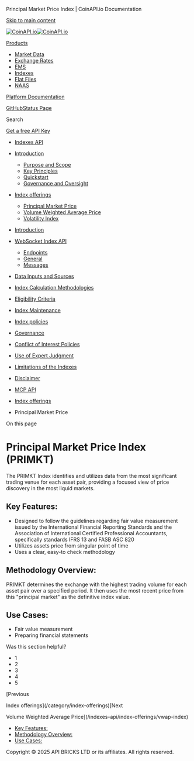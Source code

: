 Principal Market Price Index | CoinAPI.io Documentation




[Skip to main content](#__docusaurus_skipToContent_fallback)

[![CoinAPI.io](/img/logo.svg)![CoinAPI.io](/img/logo.svg)](https://www.coinapi.io)

[Products](/indexes-api/index-offerings/primkt-index)

* [Market Data](/market-data/)
* [Exchange Rates](/exchange-rates-api/)
* [EMS](/ems-api/)
* [Indexes](/indexes-api/)
* [Flat Files](/flat-files-api/)
* [NAAS](/naas-api/)

[Platform Documentation](/general/authentication)

[GitHub](https://github.com/api-bricks/api-bricks-sdk)[Status Page](https://status.coinapi.io)

Search

[Get a free API Key](https://console.coinapi.io/?link=/apikeys/create)

* [Indexes API](/indexes-api/)
* [Introduction](/indexes-api/introduction/)

  + [Purpose and Scope](/indexes-api/introduction/purpose-and-scope)
  + [Key Principles](/indexes-api/introduction/key-principles)
  + [Quickstart](/indexes-api/introduction/quickstart)
  + [Governance and Oversight](/indexes-api/introduction/governance-and-oversight)
* [Index offerings](/category/index-offerings)

  + [Principal Market Price](/indexes-api/index-offerings/primkt-index)
  + [Volume Weighted Average Price](/indexes-api/index-offerings/vwap-index)
  + [Volatility Index](/indexes-api/index-offerings/capivix-index)
* [Introduction](/indexes-api/rest-api/coinapi-indexes-rest-api)
* [WebSocket Index API](/indexes-api/websocket-api/)

  + [Endpoints](/indexes-api/websocket-api/endpoints)
  + [General](/indexes-api/websocket-api/general)
  + [Messages](/indexes-api/websocket-api/messages)
* [Data Inputs and Sources](/indexes-api/data-inputs-and-sources/)
* [Index Calculation Methodologies](/category/index-calculation-methodologies)
* [Eligibility Criteria](/category/eligibility-criteria)
* [Index Maintenance](/category/index-maintenance)
* [Index policies](/indexes-api/index-policies/)
* [Governance](/category/governance)
* [Conflict of Interest Policies](/indexes-api/conflict-of-interest-policies)
* [Use of Expert Judgment](/indexes-api/use-of-expert-judgment)
* [Limitations of the Indexes](/indexes-api/limitations-of-the-indexes)
* [Disclaimer](/indexes-api/disclaimer)
* [MCP API](/indexes-api/mcp)

* [Index offerings](/category/index-offerings)
* Principal Market Price

On this page

Principal Market Price Index (PRIMKT)
=====================================

The PRIMKT Index identifies and utilizes data from the most significant trading venue for each asset pair, providing a focused view of price discovery in the most liquid markets.

Key Features:[​](/indexes-api/index-offerings/primkt-index#key-features "Direct link to Key Features:")
-------------------------------------------------------------------------------------------------------

* Designed to follow the guidelines regarding fair value measurement issued by the International Financial Reporting Standards and the Association of International Certified Professional Accountants, specifically standards IFRS 13 and FASB ASC 820
* Utilizes assets price from singular point of time
* Uses a clear, easy-to check methodology

Methodology Overview:[​](/indexes-api/index-offerings/primkt-index#methodology-overview "Direct link to Methodology Overview:")
-------------------------------------------------------------------------------------------------------------------------------

PRIMKT determines the exchange with the highest trading volume for each asset pair over a specified period. It then uses the most recent price from this "principal market" as the definitive index value.

Use Cases:[​](/indexes-api/index-offerings/primkt-index#use-cases "Direct link to Use Cases:")
----------------------------------------------------------------------------------------------

* Fair value measurement
* Preparing financial statements

Was this section helpful?

* 1
* 2
* 3
* 4
* 5

[Previous

Index offerings](/category/index-offerings)[Next

Volume Weighted Average Price](/indexes-api/index-offerings/vwap-index)

* [Key Features:](/indexes-api/index-offerings/primkt-index#key-features)
* [Methodology Overview:](/indexes-api/index-offerings/primkt-index#methodology-overview)
* [Use Cases:](/indexes-api/index-offerings/primkt-index#use-cases)

Copyright © 2025 API BRICKS LTD or its affiliates. All rights reserved.